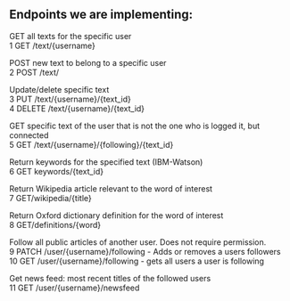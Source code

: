 ## Endpoints we are implementing:

GET all texts for the specific user  
1 GET /text/{username}  

POST new text to belong to a specific user  
2 POST /text/

Update/delete specific text   
3 PUT /text/{username}/{text_id}    
4 DELETE /text/{username}/{text_id}    

GET specific text of the user that is not the one who is logged it, but connected   
5 GET /text/{username}/{following}/{text_id}  

Return keywords for the specified text (IBM-Watson)  
6 GET keywords/{text_id}  

Return Wikipedia article relevant to the word of interest  
7 GET/wikipedia/{title}    

Return Oxford dictionary definition for the word of interest  
8 GET/definitions/{word}  

Follow all public articles of another user. Does not require permission.    
9 PATCH /user/{username}/following - Adds or removes a users followers  
10 GET /user/{username}/following - gets all users a user is following  

Get news feed: most recent titles of the followed users  
11 GET /user/{username}/newsfeed
